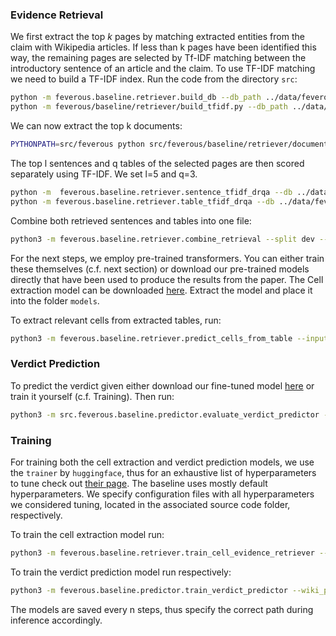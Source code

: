 
### Evidence Retrieval
 We first extract the top $k$ pages by matching extracted entities from the claim with Wikipedia articles. If less than k pages have been identified this way, the remaining pages are selected by Tf-IDF matching between the introductory sentence of an article and the claim. To use TF-IDF matching we need to build a TF-IDF index. Run the code from the directory `src`:

```bash
python -m feverous.baseline.retriever.build_db --db_path ../data/feverous_wikiv1.db --save_path ../data/feverous-wiki-docs.db
python -m feverous/baseline/retriever/build_tfidf.py --db_path ../data/feverous-wiki-docs.db --out_dir ../data/index/
 ```
 We can now extract the top k documents:
 
 ```bash
PYTHONPATH=src/feverous python src/feverous/baseline/retriever/document_entity_tfidf_ir.py  --model data/index/feverous-wiki-docs-tfidf-ngram=2-hash=16777216-tokenizer=simple.npz --db data/feverous-wiki-docs.db --count 5 --split dev --data_path data/
 ```
The top l sentences and q tables of the selected pages are then scored separately using TF-IDF. We set l=5 and q=3.

```bash
python -m  feverous.baseline.retriever.sentence_tfidf_drqa --db ../data/feverous_wikiv1.db --split dev --max_page 5 --max_sent 5 --use_precomputed false --data_path ../data/
python -m feverous.baseline.retriever.table_tfidf_drqa --db ../data/feverous_wikiv1.db --split dev --max_page 5 --max_tabs 3 --use_precomputed false --data_path ../data/
 ```
 
Combine both retrieved sentences and tables into one file:
 
 ```bash
 python3 -m feverous.baseline.retriever.combine_retrieval --split dev --max_page 5 --max_sent 5 --max_tabs 3 --data_path ../data
 ```

For the next steps, we employ pre-trained transformers. You can either train these themselves (c.f. next section) or download our pre-trained models directly that have been used to produce the results from the paper. The Cell extraction model can be downloaded [here](https://drive.google.com/file/d/1Zu3RUFzThPpsSkBhlYc0CBoRpIRxauGR/view?usp=sharing). Extract the model and place it into the folder `models`.  

To extract relevant cells from extracted tables, run:
 ```bash
 python3 -m feverous.baseline.retriever.predict_cells_from_table --input_path ../data/dev.combined.not_precomputed.p5.s5.t3.jsonl --wiki_path ../data/feverous_wikiv1.db --config_path feverous/baseline/retriever/config_roberta.json
  ```

### Verdict Prediction
To predict the verdict given either download our fine-tuned model  [here](https://drive.google.com/file/d/1SoxeTDp2NETbZdMpEle_QO8Cw0oxgUbV/view?usp=sharing) or train it yourself (c.f. Training). Then run:
```bash
python3 -m src.feverous.baseline.predictor.evaluate_verdict_predictor --input_path ../data/dev.combined.not_precomputed.p5.s5.t3.cells.jsonl --wiki_path ../data/feverous_wikiv1.db --config_path feverous/baseline/predictor/config_debertav3_fever.json
 ```

### Training

For training both the cell extraction and verdict prediction models, we use the `trainer` by `huggingface`, thus for an exhaustive list of hyperparameters to tune check out [their page](https://huggingface.co/transformers/main_classes/trainer.html). The baseline uses mostly default hyperparameters. We specify configuration files with all hyperparameters we considered tuning, located in the associated source code folder, respectively.

To train the cell extraction model run:

```bash
python3 -m feverous.baseline.retriever.train_cell_evidence_retriever --wiki_path ../data/feverous_wikiv1.db --config_path feverous/baseline/retriever/config_roberta.json --input_path ../data
 ```

To train the verdict prediction model run respectively:
```bash
python3 -m feverous.baseline.predictor.train_verdict_predictor --wiki_path ../data/feverous_wikiv1.db --config_path feverous/baseline/predictor/config_roberta_old.json --input_path ../data --sample_nei
```

The models are saved every n steps, thus specify the correct path during inference accordingly.

